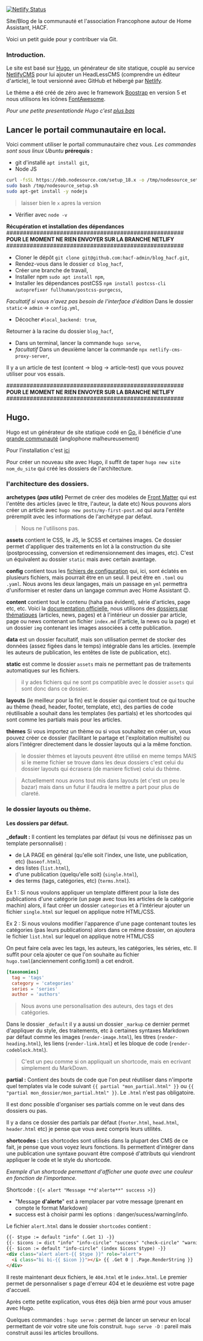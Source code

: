 [![Netlify Status](https://api.netlify.com/api/v1/badges/e318fb64-f86e-4572-bbc6-90598c22b842/deploy-status)](https://app.netlify.com/sites/hacf/deploys)

Site/Blog de la communauté et l'association Francophone autour de Home Assistant,  HACF.

Voici un petit guide pour y contribuer via Git.

### Introduction.

Le site est basé sur [Hugo](https://gohugo.io/), un générateur de site statique, couplé au service [NetlifyCMS](https://www.netlifycms.org/?lang=fr&hl=fr) pour lui ajouter un HeadLessCMS (comprendre un éditeur d'article), le tout versionné avec GitHub et hébergé par [Netlify](https://www.netlify.com/).

Le thème a été créé de zéro avec le framework [Boostrap](https://getbootstrap.com/) en version 5 et nous utilisons les icônes [FontAwesome](https://fontawesome.com/).

*Pour une petite presentationde Hugo c'est [plus bas](#hugo)*

## Lancer le portail communautaire en local.
Voici comment utiliser le portail communautaire chez vous.
*Les commandes sont sous linux Ubuntu*
**prérequis :**
* git d'installé `apt install git`,
* Node JS
```bash
curl -fsSL https://deb.nodesource.com/setup_18.x -o /tmp/nodesource_setup.sh
sudo bash /tmp/nodesource_setup.sh
sudo apt-get install -y nodejs
```
>laisser bien le `x` apres la version

* Vérifier avec `node -v`

**Récupération et installation des dépendances**
#####################################################
**POUR LE MOMENT NE RIEN ENVOYER SUR LA BRANCHE NETLIFY**
#####################################################
* Cloner le dépôt `git clone git@github.com:hacf-admin/blog_hacf.git`,
* Rendez-vous dans le dossier `cd blog_hacf`,
* Créer une branche de travail,
* Installer npm `sudo apt install npm`,
* Installer les dépendances postCSS `npm install postcss-cli autoprefixer fullhuman/postcss-purgecss`,

*Facultatif si vous n'avez pas besoin de l'interface d'édition*
Dans le dossier `static`-> `admin` -> `config.yml`,
* Décocher `#local_backend: true`,

Retourner à la racine du dossier `blog_hacf`,
* Dans un terminal, lancer la commande `hugo serve`,
* *facultatif* Dans un deuxième lancer la commande `npx netlify-cms-proxy-server`,

Il y a un article de test (content -> blog -> article-test) que vous pouvez utiliser pour vos essais.

#####################################################
**POUR LE MOMENT NE RIEN ENVOYER SUR LA BRANCHE NETLIFY**
#####################################################

## Hugo.
Hugo est un générateur de site statique codé en [Go](https://go.dev/), il bénéficie d'une [grande communauté](https://discourse.gohugo.io/) (anglophone malheureusement)

Pour l'installation c'est [ici](https://gohugo.io/installation/)

Pour créer un nouveau site avec Hugo, il suffit de taper `hugo new site nom_du_site` qui créé les dossiers de l'architecture.
### l'architecture des dossiers.
**archetypes** **(*pas utile*)** Permet de créer des modèles de [Front Matter](https://gohugo.io/content-management/front-matter/) qui est l'entête des articles (avec le titre, l'auteur, la date etc)
Nous pouvons alors créer un article avec `hugo new posts/my-first-post.md` qui aura l'entête préremplit avec les informations de l'archétype par défaut.
>Nous ne l'utilisons pas.

**assets** contient le CSS, le JS, le SCSS et certaines images. Ce dossier permet d'appliquer des traitements en lot à la construction du site (postprocessing, conversion et redimensionnement des images, etc).
C'est un équivalent au dossier `static` mais avec certain avantage.

**config** contient tous les [fichiers de configuration](https://gohugo.io/getting-started/configuration/) qui, ici, sont éclatés en plusieurs fichiers, mais pourrait être en un seul. Il peut être en `.toml` ou `.yaml`. Nous avons les deux langages, mais un passage en `yml` permettra d'uniformiser et rester dans un langage commun avec Home Assistant :wink:.

**content** contient tout le contenu (haha pas évident), série d'articles, page etc, etc. Voici la [documentation officielle](https://gohugo.io/content-management/organization/), nous utilisons des [dossiers par thématiques](https://gohugo.io/content-management/organization/#page-bundles) (articles, news, pages) et à l'intérieur un dossier par article, page ou news contenant un fichier `index.md` (l'article, la news ou la page) et un dossier `img` contenant les images associées à cette publication.

**data** est un dossier facultatif, mais son utilisation permet de stocker des données (assez figées dans le temps) intégrable dans les articles. (exemple les auteurs de publication, les entêtes de liste de publication, etc).

**static** est comme le dossier `assets` mais ne permettant pas de traitements automatiques sur les fichiers.
>il y ades fichiers qui ne sont ps compatible avec le dossier `assets` qui sont donc dans ce dossier.

**layouts** (le meilleur pour la fin) est le dossier qui contient tout ce qui touche au thème (head, header, footer, template, etc), des parties de code réutilisable a souhait dans les templates (les partials) et les shortcodes qui sont comme les partials mais pour les articles.

**thèmes** Si vous importez un thème ou si vous souhaitez en créer un, vous pouvez créer ce dossier (facilitant le partage et l'exploitation multisite) ou alors l'intégrer directement dans le dossier layouts qui a la même fonction.

>le dossier thèmes et layouts peuvent être utilisé en meme temps MAIS si le meme fichier se trouve dans les deux dossiers c'est celui du dossier layouts qui écrasera (de maniere fictive) celui du thème.

>Actuellement nous avons tout mis dans layouts (et c'est un peu le bazar) mais dans un futur il faudra le mettre a part pour plus de clareté.

### le dossier layouts ou thème.
#### Les dossiers par défaut.
**_default :** Il contient les templates par défaut (si vous ne définissez pas un template personnalisé) :
* de LA PAGE en général (qu'elle soit l'index, une liste, une publication, etc) (`baseof.html`),
* des listes (`list.html`),
* d'une publication (quelqu'elle soit) (`single.html`),
* des terms (tags, catégories, etc) (`terms.html`).

Ex 1 : Si nous voulons appliquer un template différent pour la liste des publications d'une catégorie (un page avec tous les articles de la catégorie machin) alors, il faut créer un dossier `categories` et à l'intérieur ajouter un fichier `single.html` sur lequel on applique notre HTML/CSS.

Ex 2 : Si nous voulons modifier l'apparence d'une page contenant toutes les catégories (pas leurs publications) alors dans ce même dossier, on ajoutera le fichier `list.html` sur lequel on applique notre HTML/CSS

On peut faire cela avec les tags, les auteurs, les catégories, les séries, etc. Il suffit pour cela ajouter ce que l'on souhaite au fichier `hugo.toml`(anciennement config.toml) a cet endroit.

```toml
[taxonomies]
  tag = 'tags'
  category = 'categories'
  series = 'series'
  author = 'authors'
```
>Nous avons une personalisation des auteurs, des tags et des catégories.

Dans le dossier `_default` il y a aussi un dossier `_markup` ce dernier permet d'appliquer du style, des traitements, etc à certaines syntaxes Markdown par défaut comme les images (`render-image.html`), les titres (`render-heading.html`), les liens (`render-link.html`) et les bloque de code (`render-codeblock.html`).
>C'est un peu comme si on appliquait un shortcode, mais en ecrivant simplement du MarkDown.

**partial :** Contient des bouts de code que l'on peut réutiliser dans n'importe quel templates via le code suivant `{{ partial "mon_partial.html" }}` ou `{{ "partial mon_dossier/mon_partial.html" }}`. Le `.html` n'est pas obligatoire.

Il est donc possible d'organiser ses partials comme on le veut dans des dossiers ou pas.

Il y a dans ce dossier des partials par défaut (`footer.html`, `head.html`, `header.html` etc) je pense que vous avez compris leurs utilités.

**shortcodes :** Les shortcodes sont utilisés dans la plupart des CMS de ce fait, je pense que vous voyez leurs fonctions. Ils permettent d'intégrer dans une publication une syntaxe pouvant être composé d'attributs qui viendront appliquer le code et le style du shortcode.

*Exemple d'un shortcode permettant d'afficher une quote avec une couleur en fonction de l'importance.*

Shortcode : `{{< alert "Message **d'alerte**" success >}}`
* "Message **d'alerte**" est à remplacer par votre message (prenant en compte le format Markdown)
* success est à choisir parmi les options : danger/sucess/warning/info.

Le fichier `alert.html` dans le dossier `shortcodes` contient :
```html
{{- $type := default "info" (.Get 1) -}}
{{- $icons := dict "info" "info-circle" "success" "check-circle" "warning" "exclamation-triangle" "danger" "x-circle"}}
{{- $icon := default "info-circle" (index $icons $type) -}}
<div class="alert alert-{{ $type }}" role="alert">
  <i class="bi bi-{{ $icon }}"></i> {{ .Get 0 | .Page.RenderString }}
</div>
```

Il reste maintenant deux fichiers, le `404.html` et le `index.html`.
Le premier permet de personnaliser s page d'erreur 404 et le deuxième est votre page d'accueil.

Après cette petite explication, vous êtes déjà bien armé pour vous amuser avec Hugo.

Quelques commandes :
`hugo serve` : permet de lancer un serveur en local permettant de voir votre site une fois construit.
`hugo serve -D` : pareil mais construit aussi les articles brouillons.
